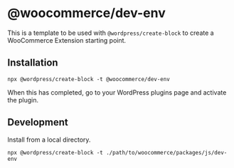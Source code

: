 # @woocommerce/dev-env

This is a template to be used with `@wordpress/create-block` to create a WooCommerce Extension starting point.

## Installation

```
npx @wordpress/create-block -t @woocommerce/dev-env
```

When this has completed, go to your WordPress plugins page and activate the plugin.

## Development

Install from a local directory.

```
npx @wordpress/create-block -t ./path/to/woocommerce/packages/js/dev-env
```
